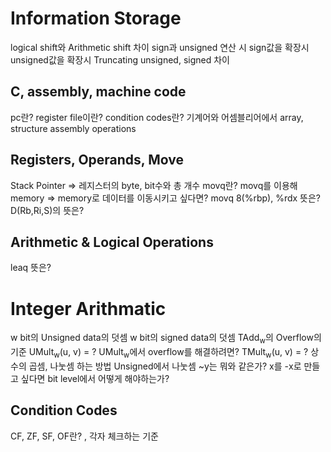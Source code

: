# Information Storage
logical shift와 Arithmetic shift 차이
sign과 unsigned 연산 시
sign값을 확장시
unsigned값을 확장시
Truncating unsigned, signed 차이

## C, assembly, machine code
pc란?
register file이란?
condition codes란?
기계어와 어셈블리어에서 array, structure
assembly operations

## Registers, Operands, Move
Stack Pointer => 
레지스터의 byte, bit수와 총 개수
movq란?
movq를 이용해 memory => memory로 데이터를 이동시키고 싶다면?
movq 8(%rbp), %rdx 뜻은?
D(Rb,Ri,S)의 뜻은?

## Arithmetic & Logical Operations
leaq 뜻은?

























# Integer Arithmatic
w bit의 Unsigned data의 덧셈
w bit의 signed data의 덧셈
TAdd<sub>w</sub>의 Overflow의 기준
UMult<sub>w</sub>(u, v) = ?
UMult<sub>w</sub>에서 overflow를 해결하려면?
TMult<sub>w</sub>(u, v) = ?
상수의 곱셈, 나눗셈 하는 방법
Unsigned에서 나눗셈
~y는 뭐와 같은가?
x를 -x로 만들고 싶다면 bit level에서 어떻게 해야하는가?

## Condition Codes
CF, ZF, SF, OF란? , 각자 체크하는 기준
